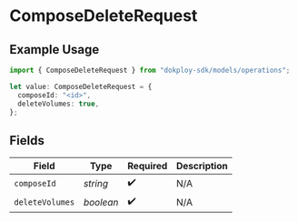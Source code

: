 # ComposeDeleteRequest

## Example Usage

```typescript
import { ComposeDeleteRequest } from "dokploy-sdk/models/operations";

let value: ComposeDeleteRequest = {
  composeId: "<id>",
  deleteVolumes: true,
};
```

## Fields

| Field              | Type               | Required           | Description        |
| ------------------ | ------------------ | ------------------ | ------------------ |
| `composeId`        | *string*           | :heavy_check_mark: | N/A                |
| `deleteVolumes`    | *boolean*          | :heavy_check_mark: | N/A                |